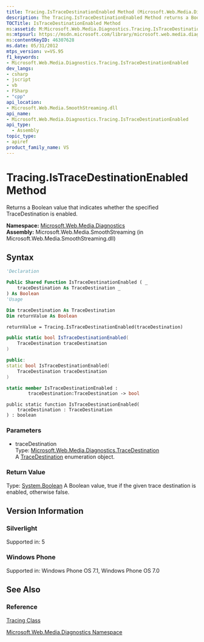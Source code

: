 ```yaml
---
title: Tracing.IsTraceDestinationEnabled Method (Microsoft.Web.Media.Diagnostics)
description: The Tracing.IsTraceDestinationEnabled Method returns a Boolean value that indicates whether the specified TraceDestination is enabled. This article details its syntax, parameters, and return value.
TOCTitle: IsTraceDestinationEnabled Method
ms:assetid: M:Microsoft.Web.Media.Diagnostics.Tracing.IsTraceDestinationEnabled(Microsoft.Web.Media.Diagnostics.TraceDestination)
ms:mtpsurl: https://msdn.microsoft.com/library/microsoft.web.media.diagnostics.tracing.istracedestinationenabled(v=VS.95)
ms:contentKeyID: 46307628
ms.date: 05/31/2012
mtps_version: v=VS.95
f1_keywords:
- Microsoft.Web.Media.Diagnostics.Tracing.IsTraceDestinationEnabled
dev_langs:
- csharp
- jscript
- vb
- FSharp
- "cpp"
api_location:
- Microsoft.Web.Media.SmoothStreaming.dll
api_name:
- Microsoft.Web.Media.Diagnostics.Tracing.IsTraceDestinationEnabled
api_type:
  - Assembly
topic_type:
- apiref
product_family_name: VS
---
```


# Tracing.IsTraceDestinationEnabled Method

Returns a Boolean value that indicates whether the specified TraceDestination is enabled.

**Namespace:**  [Microsoft.Web.Media.Diagnostics](microsoft-web-media-diagnostics-namespace_1.md)  
**Assembly:**  Microsoft.Web.Media.SmoothStreaming (in Microsoft.Web.Media.SmoothStreaming.dll)

## Syntax

```vb
'Declaration

Public Shared Function IsTraceDestinationEnabled ( _
    traceDestination As TraceDestination _
) As Boolean
'Usage

Dim traceDestination As TraceDestination
Dim returnValue As Boolean

returnValue = Tracing.IsTraceDestinationEnabled(traceDestination)
```

```csharp
public static bool IsTraceDestinationEnabled(
    TraceDestination traceDestination
)
```

```cpp
public:
static bool IsTraceDestinationEnabled(
    TraceDestination traceDestination
)
```

``` fsharp
static member IsTraceDestinationEnabled : 
        traceDestination:TraceDestination -> bool 
```

```jscript
public static function IsTraceDestinationEnabled(
    traceDestination : TraceDestination
) : boolean
```

### Parameters

  - traceDestination  
    Type: [Microsoft.Web.Media.Diagnostics.TraceDestination](tracedestination-enumeration-microsoft-web-media-diagnostics_1.md)  
    A [TraceDestination](tracedestination-enumeration-microsoft-web-media-diagnostics_1.md) enumeration object.

### Return Value

Type: [System.Boolean](https://msdn.microsoft.com/library/a28wyd50\(v=vs.95\))  
A Boolean value, true if the given trace destination is enabled, otherwise false.

## Version Information

### Silverlight

Supported in: 5  

### Windows Phone

Supported in: Windows Phone OS 7.1, Windows Phone OS 7.0  

## See Also

### Reference

[Tracing Class](tracing-class-microsoft-web-media-diagnostics_1.md)

[Microsoft.Web.Media.Diagnostics Namespace](microsoft-web-media-diagnostics-namespace_1.md)
